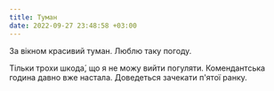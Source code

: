 ```yaml
---
title: Туман
date: 2022-09-27 23:48:58 +03:00
---
```


За вікном красивий туман. Люблю таку погоду.

Тільки трохи шкода́, що я не можу вийти погуляти. Комендантська година давно вже настала. Доведеться зачекати п'ятої ранку.

